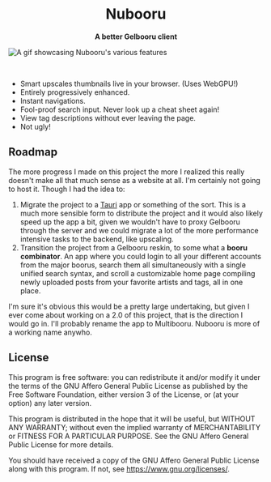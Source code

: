 <h1 align="center">Nubooru</h1>
<div align="center">
    <strong>
        A better Gelbooru client
    </strong>
</div>

<img align="center" alt="A gif showcasing Nubooru's various features" src="/static/nubooru.gif"></img>

<br>

* Smart upscales thumbnails live in your browser. (Uses WebGPU!)
* Entirely progressively enhanced.
* Instant navigations.
* Fool-proof search input. Never look up a cheat sheet again!
* View tag descriptions without ever leaving the page.
* Not ugly!

## Roadmap

The more progress I made on this project the more I realized this really doesn't make all that much sense as a website at all. I'm certainly not going to host it. Though I had the idea to:

1. Migrate the project to a [Tauri](https://v2.tauri.app/) app or something of the sort. This is a much more sensible form to distribute the project and it would also likely speed up the app a bit, given we wouldn't have to proxy Gelbooru through the server and we could migrate a lot of the more performance intensive tasks to the backend, like upscaling.
2. Transition the project from a Gelbooru reskin, to some what a **booru combinator**. An app where you could login to all your different accounts from the major boorus, search them all simultaneously with a single unified search syntax, and scroll a customizable home page compiling newly uploaded posts from your favorite artists and tags, all in one place.

I'm sure it's obvious this would be a pretty large undertaking, but given I ever come about working on a 2.0 of this project, that is the direction I would go in. I'll probably rename the app to Multibooru. Nubooru is more of a working name anywho.

## License

This program is free software: you can redistribute it and/or modify it under the terms of the GNU Affero General Public License as published by the Free Software Foundation, either version 3 of the License, or (at your option) any later version.

This program is distributed in the hope that it will be useful, but WITHOUT ANY WARRANTY; without even the implied warranty of MERCHANTABILITY or FITNESS FOR A PARTICULAR PURPOSE.  See the GNU Affero General Public License for more details.

You should have received a copy of the GNU Affero General Public License along with this program.  If not, see [<https://www.gnu.org/licenses/>](https://www.gnu.org/licenses/).
